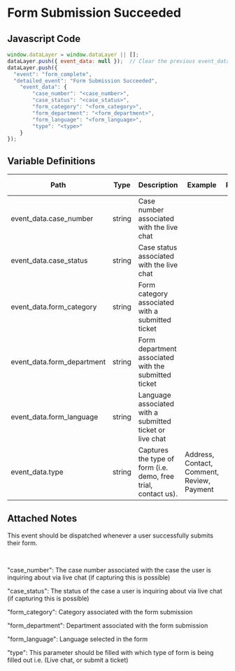 # Form Submission Succeeded

### 

## Javascript Code
```js
window.dataLayer = window.dataLayer || [];
dataLayer.push({ event_data: null });  // Clear the previous event_data object.
dataLayer.push({
  "event": "form_complete",
  "detailed_event": "Form Submission Succeeded",
    "event_data": {
        "case_number": "<case_number>",
        "case_status": "<case_status>",
        "form_category": "<form_category>",
        "form_department": "<form_department>",
        "form_language": "<form_language>",
        "type": "<type>"
    }
});
```

## Variable Definitions

|Path|Type|Description|Example|Pattern|Min Length|Max Length|Minimum|Maximum|Multiple Of|
| --- | --- | --- | --- | --- | --- | --- | --- | --- | --- |
|event_data.case_number|string|Case number associated with the live chat||||||||
|event_data.case_status|string|Case status associated with the live chat||||||||
|event_data.form_category|string|Form category associated with a submitted ticket||||||||
|event_data.form_department|string|Form department associated with the submitted ticket||||||||
|event_data.form_language|string|Language associated with a submitted ticket or live chat||||||||
|event_data.type|string|Captures the type of form \(i.e. demo, free trial, contact us\).|Address, Contact, Comment, Review, Payment|||||||

## Attached Notes

<p>This event should be dispatched whenever a user successfully submits their form.</p>
<p>&nbsp;</p>
<p><span class="hljs-string">"case_number"</span>: The case number associated with the case the user is inquiring about via live chat (if capturing this is possible)</p>
<p><span class="hljs-string">"case_status"</span>: The status of the case a user is inquiring about via live chat (if capturing this is possible)</p>
<p><span class="hljs-string">"form_category"</span>: Category associated with the form submission</p>
<p><span class="hljs-string">"form_department"</span>: Department associated with the form submission</p>
<p><span class="hljs-string">"form_language"</span>: Language selected in the form</p>
<p><span class="hljs-string">"type"</span>: This parameter should be filled with which type of form is being filled out i.e. (Live chat, or submit a ticket)</p>
